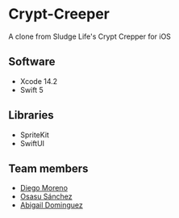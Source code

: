 # Crypt-Creeper

A clone from Sludge Life's Crypt Crepper for iOS

## Software
- Xcode 14.2
- Swift 5

## Libraries
- SpriteKit
- SwiftUI

## Team members 
- [Diego Moreno](https://github.com/Dmoiz)
- [Osasu Sánchez](https://github.com/osasusan)
- [Abigail Dominguez](https://github.com/abbydomi)

